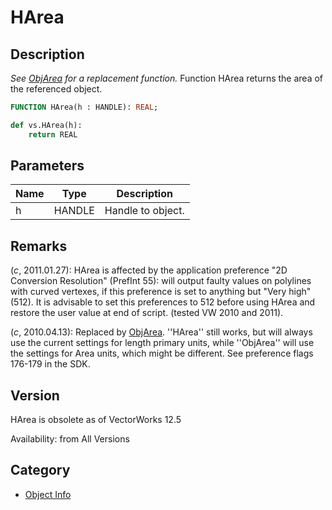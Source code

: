 # HArea

## Description
_See [ObjArea](ObjArea.md) for a replacement function._
Function HArea returns the area of the referenced object.

```pascal
FUNCTION HArea(h : HANDLE): REAL;
```

```python
def vs.HArea(h):
    return REAL
```

## Parameters
|Name|Type|Description|
|---|---|---|
|h|HANDLE|Handle to object.|

## Remarks
(*_c_*, 2011.01.27): HArea is affected by the application preference "2D Conversion Resolution" (PrefInt 55): will output faulty values on polylines with curved vertexes, if this preference is set to anything but "Very high" (512). It is advisable to set this preferences to 512 before using HArea and restore the user value at end of script. (tested VW 2010 and 2011).

(*_c_*, 2010.04.13): Replaced by [ ObjArea](ObjArea.md). ''HArea'' still works, but will always use the current settings for length primary units, while ''ObjArea'' will use the settings for Area units, which might be different. See preference flags 176-179 in the SDK.

## Version
HArea is obsolete as of VectorWorks 12.5


Availability: from All Versions

## Category
* [Object Info](../Categories/Object%20Info.md)
